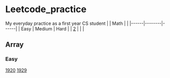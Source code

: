# Leetcode_practice
My everyday practice as a first year CS student 
|      | Math   |      |
|------|--------|------|
| Easy | Medium | Hard |
| [2](/leetcode2.ipynb)  |        |      |



## Array
### Easy
[1920](/leetcode1920.ipynb)
[1929](/leetcode1929.ipynb)

